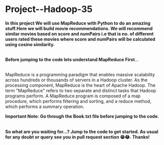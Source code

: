 # Project--Hadoop-35

<table>
  
**In this project We will use MapReduce with Python to do an amazing stuff.Here we will build movie recommendations. We will recommend similar movies based on score and numPairs i.e that is no. of different users rated these movies where score and numPairs will be calculated using cosine similarity.** <br></br>

**Before jumping to the code lets understand MapReduce First**...<br></br>

MapReduce is a programming paradigm that enables massive scalability across hundreds or thousands of servers in a Hadoop cluster. As the processing component, MapReduce is the heart of Apache Hadoop. The term "MapReduce" refers to two separate and distinct tasks that Hadoop programs perform.
A MapReduce program is composed of a map procedure, which performs filtering and sorting, and a reduce method, which performs a summary operation.


**Important Note: Go through the Book.txt file before jumping to the code.**


</table>

**So what are you waiting for...? Jump to the code to get started. As usual for any doubt or query see you in pull request section 😁😂. Thanks!**


